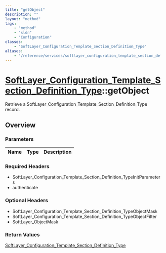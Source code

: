 ```yaml
---
title: "getObject"
description: ""
layout: "method"
tags:
    - "method"
    - "sldn"
    - "Configuration"
classes:
    - "SoftLayer_Configuration_Template_Section_Definition_Type"
aliases:
    - "/reference/services/softlayer_configuration_template_section_definition_type/getObject"
---
```

# [SoftLayer_Configuration_Template_Section_Definition_Type](/reference/services/SoftLayer_Configuration_Template_Section_Definition_Type)::getObject

Retrieve a SoftLayer_Configuration_Template_Section_Definition_Type record.


## Overview 


### Parameters 
|Name | Type | Description |
| --- | --- | --- |


### Required Headers
* SoftLayer_Configuration_Template_Section_Definition_TypeInitParameters
* authenticate

### Optional Headers
* SoftLayer_Configuration_Template_Section_Definition_TypeObjectMask
* SoftLayer_Configuration_Template_Section_Definition_TypeObjectFilter
* SoftLayer_ObjectMask

### Return Values
<a href='/reference/datatypes/SoftLayer_Configuration_Template_Section_Definition_Type'>SoftLayer_Configuration_Template_Section_Definition_Type </a>

